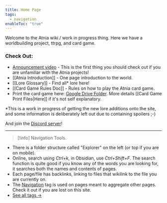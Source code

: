 ```yaml
---
title: Home Page
tags:
  - navigation
enableToc: "true"
---
```

Welcome to the Atnia wiki / work in progress thing. Here we have a worldbuilding project, ttrpg, and card game.
### Check Out:
- [Announcement video](https://youtu.be/cFHSIH5-CRY) - This is the first thing you should check out if you are unfamiliar with the Atnia projects!
- [[Atnia Introduction]] - One page introduction to the world.
- [[Lore Glossary]] - Find all* lore here!
- [[Card Game Rules Doc]] - Rules on how to play the Atnia card game.
- Print the card game here: [Google Drive Folder](https://drive.google.com/drive/folders/1uaPVVRm0TW8_3MQ1KiiAEczAYbrZNUPy). More details [[Card Game Print Files|Here]] if it's not self explanatory.

\*This is a work in progress of getting the new lore additions onto the site, and some information is deliberately left out due to containing spoilers ;-)

And join the [Discord server](https://discord.gg/xTdT2DpEwB)!

---
> [!info] Navigation Tools.

- There is a folder structure called "Explorer" on the left (or top if you are on mobile).
- Online, search using *Ctrl+k*, in Obsidian, use *Ctrl+Shift+F*. The search function is quite good if you know any of the words you are looking for, it searches both the names and contents of pages.
- Each page/file has backlinks, linking to files that wikilink to the file you are currently on.
- The [Navigation](./tags/navigation) tag is used on pages meant to aggregate other pages. Check it out if you are lost on this site.
- [See all tags →](/tags/)




